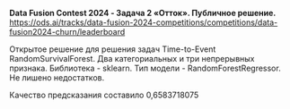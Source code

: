 **Data Fusion Contest 2024 - Задача 2 «Отток». Публичное решение.**
https://ods.ai/tracks/data-fusion-2024-competitions/competitions/data-fusion2024-churn/leaderboard

Открытое решение для решения задач Time-to-Event RandomSurvivalForest. Два категориальных и три непрерывных признака. Библиотека - sklearn. Тип модели - RandomForestRegressor. Не лишено недостатков.

Качество предсказания составило 0,6583718075
